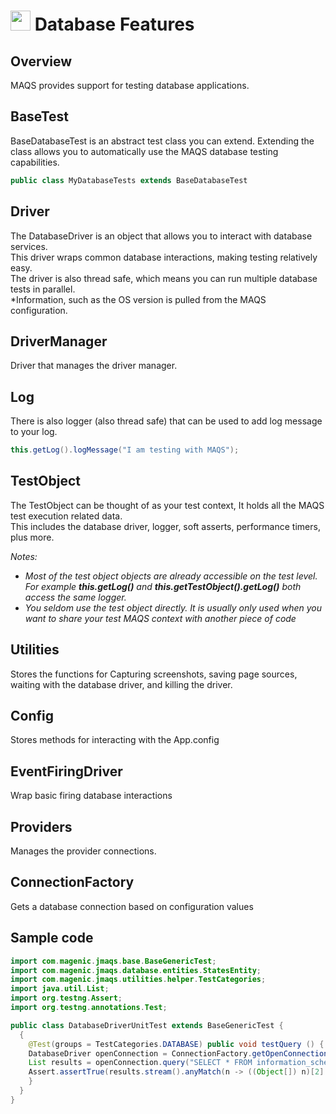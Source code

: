 # <img src="resources/MAQS.jpg" height="32" width="32"> Database Features

## Overview
MAQS provides support for testing database applications.  	

## BaseTest
BaseDatabaseTest is an abstract test class you can extend.
Extending the class allows you to automatically use the MAQS database testing capabilities.
```java
public class MyDatabaseTests extends BaseDatabaseTest
```

## Driver
The DatabaseDriver is an object that allows you to interact with database services.  
This driver wraps common database interactions, making testing relatively easy.  
The driver is also thread safe, which means you can run multiple database tests in parallel.  
*Information, such as the OS version is pulled from the MAQS configuration.

## DriverManager
Driver that manages the driver manager.

## Log
There is also logger (also thread safe) that can be used to add log message to your log.
```java
this.getLog().logMessage("I am testing with MAQS");
```

## TestObject
The TestObject can be thought of as your test context, It holds all the MAQS test execution related data.  
This includes the database driver, logger, soft asserts, performance timers, plus more.

*Notes:*  
* *Most of the test object objects are already accessible on the test level. For example **this.getLog()** and **this.getTestObject().getLog()** both access the same logger.*
* *You seldom use the test object directly. It is usually only used when you want to share your test MAQS context with another piece of code*

## Utilities
Stores the functions for Capturing screenshots, saving page sources, waiting with the database driver, and killing the driver.

## Config
Stores methods for interacting with the App.config

## EventFiringDriver
Wrap basic firing database interactions

## Providers
Manages the provider connections.

## ConnectionFactory
Gets a database connection based on configuration values

## Sample code
```java
import com.magenic.jmaqs.base.BaseGenericTest;
import com.magenic.jmaqs.database.entities.StatesEntity;
import com.magenic.jmaqs.utilities.helper.TestCategories;
import java.util.List;
import org.testng.Assert;
import org.testng.annotations.Test;

public class DatabaseDriverUnitTest extends BaseGenericTest {
  {
    @Test(groups = TestCategories.DATABASE) public void testQuery () {
    DatabaseDriver openConnection = ConnectionFactory.getOpenConnection();
    List results = openConnection.query("SELECT * FROM information_schema.tables");
    Assert.assertTrue(results.stream().anyMatch(n -> ((Object[]) n)[2].equals("States")));
    }
  }
}
```